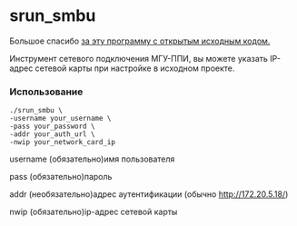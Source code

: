 # srun_smbu

Большое спасибо [за эту программу с открытым исходным кодом.](https://github.com/vouv/srun)

Инструмент сетевого подключения МГУ-ППИ, вы можете указать IP-адрес сетевой карты при настройке в исходном проекте.

### Использование

```
./srun_smbu \
-username your_username \
-pass your_password \
-addr your_auth_url \
-nwip your_network_card_ip
```

username (обязательно)имя пользователя

pass (обязательно)пароль

addr (необязательно)адрес аутентификации (обычно http://172.20.5.18/)

nwip (обязательно)ip-адрес сетевой карты
